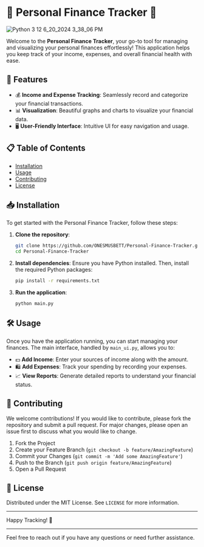 
# 🌟 Personal Finance Tracker 🌟
![Python 3 12 6_20_2024 3_38_06 PM](https://github.com/ONESMUSBETT/Personal-Finance-Tracker/assets/157495445/f11f017e-6f20-4159-aac9-be7667fe57fe)

Welcome to the **Personal Finance Tracker**, your go-to tool for managing and visualizing your personal finances effortlessly! This application helps you keep track of your income, expenses, and overall financial health with ease.


## 🚀 Features

- 💰 **Income and Expense Tracking**: Seamlessly record and categorize your financial transactions.
- 📊 **Visualization**: Beautiful graphs and charts to visualize your financial data.
- 🖥️ **User-Friendly Interface**: Intuitive UI for easy navigation and usage.

## 📋 Table of Contents

- [Installation](#installation)
- [Usage](#usage)
- [Contributing](#contributing)
- [License](#license)

## 📥 Installation

To get started with the Personal Finance Tracker, follow these steps:

1. **Clone the repository**:
    ```sh
    git clone https://github.com/ONESMUSBETT/Personal-Finance-Tracker.git
    cd Personal-Finance-Tracker
    ```

2. **Install dependencies**:
    Ensure you have Python installed. Then, install the required Python packages:
    ```sh
    pip install -r requirements.txt
    ```

3. **Run the application**:
    ```sh
    python main.py
    ```

## 🛠️ Usage

Once you have the application running, you can start managing your finances. The main interface, handled by `main_ui.py`, allows you to:

- 💵 **Add Income**: Enter your sources of income along with the amount.
- 🛍️ **Add Expenses**: Track your spending by recording your expenses.
- 📈 **View Reports**: Generate detailed reports to understand your financial status.

## 🤝 Contributing

We welcome contributions! If you would like to contribute, please fork the repository and submit a pull request. For major changes, please open an issue first to discuss what you would like to change.

1. Fork the Project
2. Create your Feature Branch (`git checkout -b feature/AmazingFeature`)
3. Commit your Changes (`git commit -m 'Add some AmazingFeature'`)
4. Push to the Branch (`git push origin feature/AmazingFeature`)
5. Open a Pull Request

## 📄 License

Distributed under the MIT License. See `LICENSE` for more information.

---

Happy Tracking! 🚀


---

Feel free to reach out if you have any questions or need further assistance.

